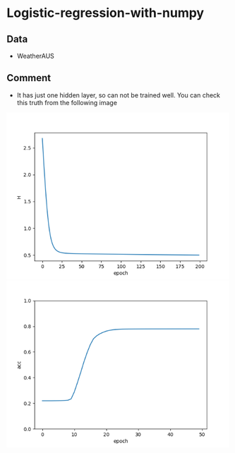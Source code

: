 # Logistic-regression-with-numpy
## Data 
* WeatherAUS
## Comment 
* It has just one hidden layer, so can not be trained well.  You can check this truth from the following image

![plot](image/1.png)
![plot](image/2.png)
